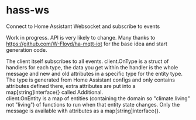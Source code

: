 # hass-ws

Connect to Home Assistant Websocket and subscribe to events

Work in progress. API is very likely to change. Many thanks to https://github.com/W-Floyd/ha-mqtt-iot for the base idea and start generation code.

The client itself subscribes to all events. 
client.OnType is a struct of handlers for each type, the data you get within the handler is the whole message and new and old attributes in a specific type for the entity type. The type is generated from Home Assistant configs and only contains attributes defined there, extra attributes are put into a map[string]interface{} called Additional.  
client.OnEntity is a map of entities (containing the domain so "climate.living" not "living") of functions to run when that entity state changes. Only the message is available with attributes as a map[string]interface{}.
